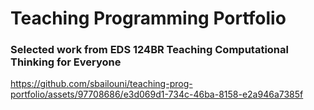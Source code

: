 
# Teaching Programming Portfolio

### Selected work from EDS 124BR Teaching Computational Thinking for Everyone

https://github.com/sbailouni/teaching-prog-portfolio/assets/97708686/e3d069d1-734c-46ba-8158-e2a946a7385f
